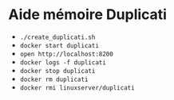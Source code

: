 # Aide mémoire Duplicati

- `./create_duplicati.sh`
- `docker start duplicati`
- `open http://localhost:8200`
- `docker logs -f duplicati`
- `docker stop duplicati`
- `docker rm duplicati`
- `docker rmi linuxserver/duplicati`